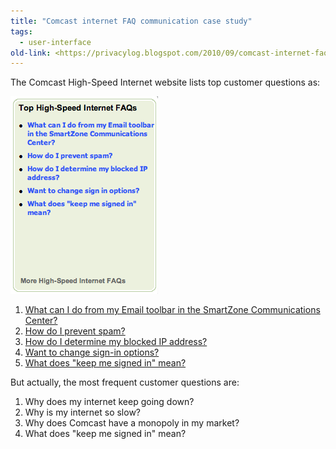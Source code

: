 ```yaml
---
title: "Comcast internet FAQ communication case study"
tags:
  - user-interface
old-link: <https://privacylog.blogspot.com/2010/09/comcast-internet-faq.html>
---
```


The Comcast High-Speed Internet website lists top customer questions as:

![Comcast FAQ](/assets/images/2010-09-29-comcast-internet-faq.png)

1. [What can I do from my Email toolbar in the SmartZone Communications Center?](https://customer.comcast.com/Pages/FAQViewer.aspx?Guid=4f70b962-48f2-49ae-b8f6-cb19703b3a6a)
2. [How do I prevent spam?](https://customer.comcast.com/Pages/FAQViewer.aspx?Guid=bfea97c3-2bcf-4002-b5e2-119cc04a279b)
3. [How do I determine my blocked IP address?](https://customer.comcast.com/Pages/FAQViewer.aspx?Guid=7a8b38d7-65c6-4c79-81d4-523270993b8f)
4. [Want to change sign-in options?](https://customer.comcast.com/Pages/FAQViewer.aspx?Guid=c53608b3-d7c2-4732-96d4-b51f6a3efa5f)
5. [What does "keep me signed in" mean?](https://customer.comcast.com/Pages/FAQViewer.aspx?Guid=c797124f-6b01-44b0-a56e-46875fb88fd5)

But actually, the most frequent customer questions are:

1. Why does my internet keep going down?  
2. Why is my internet so slow?  
3. Why does Comcast have a monopoly in my market?  
4. What does "keep me signed in" mean?
